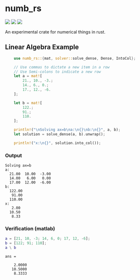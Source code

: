 # numb_rs
![](https://img.shields.io/github/license/MrGibus/numb_rs) ![](https://img.shields.io/crates/v/numb_rs) ![](https://img.shields.io/github/last-commit/MrGibus/numb_rs)

An experimental crate for numerical things in rust.

## Linear Algebra Example
```rust
    use numb_rs::{mat, solver::solve_dense, Dense, IntoCol};

    // Use commas to dictate a new item in a row
    // Use Semi-colons to indicate a new row
    let a = mat![
        21., 10., -3.;
        14., 6., 0.;
        17., 12., -6.
    ];

    let b = mat![
        122.;
        91.;
        110.
    ];

    println!("\nSolving ax=b\na:\n{}\nb:\n{}", a, b);
    let solution = solve_dense(a, b).unwrap();

    println!("x:\n{}", solution.into_col());
```

### Output
```
Solving ax=b
a:
  21.00  10.00  -3.00
  14.00   6.00   0.00
  17.00  12.00  -6.00
b:
  122.00
   91.00
  110.00
x:
   2.00
  10.50
   8.33
```

### Verification (matlab)
```matlab
a = [21, 10, -3; 14, 6, 0; 17, 12, -6];
b = [122; 91; 110];
a \ b
```
```
ans =

    2.0000
   10.5000
    8.3333
```
